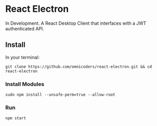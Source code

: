 # React Electron
In Development. A React Desktop Client that interfaces with a JWT authenticated API.

## Install
In your terminal:
```
git clone https://github.com/omnicoders/react-electron.git && cd react-electron
```

### Install Modules

```
sudo npm install --unsafe-perm=true --allow-root
```

### Run
```
npm start
```
